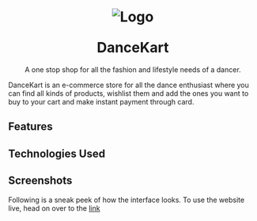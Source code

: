 
<h1 align="center">
<p align="center">
  <a>
    <img alt="Logo" src=" width="100"/>
  </a>
</p>
  <a>DanceKart</a>
</h1>

<p align="center">
A one stop shop for all the fashion and lifestyle needs of a dancer.
</p>

DanceKart is an e-commerce store for all the dance enthusiast where you can find all kinds of products, wishlist them and add the ones you want to buy to your cart and make instant payment through card.

<h2>Features</h2> 

  
<h2>Technologies Used</h2> 

  
<h2>  Screenshots </h2>

Following is a sneak peek of how the interface looks. To use the website live, head on over to the [link](https://entertainment-hub.netlify.app/)





  












